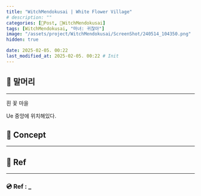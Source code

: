 ```yaml
---
title: "WitchMendokusai | White Flower Village"
# description: ""
categories: [📀Post, 🥥WitchMendokusai]
tags: [WitchMendokusai, "마녀: 귀찮아"]
image: "/assets/project/WitchMendokusai/ScreenShot/240514_104350.png"
hidden: true

date: 2025-02-05. 00:22
last_modified_at: 2025-02-05. 00:22 # Init
---
```


## 📀 말머리

---

흰 꽃 마을  

Ue 중앙에 위치해있다.  

## 📀 Concept

---

## 📀 Ref

---

### 💿 Ref : _
